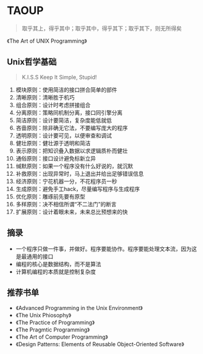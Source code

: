 # TAOUP

> 取乎其上，得乎其中；取乎其中，得乎其下；取乎其下，则无所得矣

《The Art of UNIX Programming》

## Unix哲学基础

> K.I.S.S Keep It Simple, Stupid!

1.  模块原则：使用简洁的接口拼合简单的部件
2.  清晰原则：清晰胜于机巧
3.  组合原则：设计时考虑拼接组合
4.  分离原则：策略同机制分离，接口同引擎分离
5.  简洁原则：设计要简洁，复杂度能低就低
6.  吝啬原则：除非确无它法，不要编写庞大的程序
7.  透明原则：设计要可见，以便审查和调试
8.  健壮原则：健壮源于透明和简洁
9.  表示原则：把知识叠入数据以求逻辑质朴而健壮
10. 通俗原则：接口设计避免标新立异
11. 缄默原则：如果一个程序没有什么好说的，就沉默
12. 补救原则：出现异常时，马上退出并给出足够错误信息
13. 经济原则：宁花机器一分，不花程序员一秒
14. 生成原则：避免手工hack，尽量编写程序与生成程序
15. 优化原则：雕琢前先要有原型
16. 多样原则：决不相信所谓“不二法门”的断言
17. 扩展原则：设计着眼未来，未来总比预想来的快












## 摘录

* 一个程序只做一件事，并做好。程序要能协作。程序要能处理文本流，因为这是最通用的接口
* 编程的核心是数据结构，而不是算法
* 计算机编程的本质就是控制复杂度


## 推荐书单

* 《Advanced Programming in the Unix Environment》
* 《The Unix Phiosophy》
* 《The Practice of Programming》
* 《The Pragmtic Programming》
* 《The Art of Computer Programming》
* 《Design Patterns: Elements of Reusable Object-Oriented Software》

